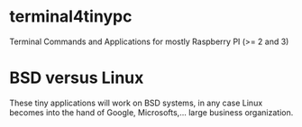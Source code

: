 # terminal4tinypc
Terminal Commands and Applications for mostly Raspberry PI  (>= 2 and 3)

# BSD versus Linux
These tiny applications will work on BSD systems, in any case Linux becomes into the hand of Google, Microsofts,... large business organization. 

